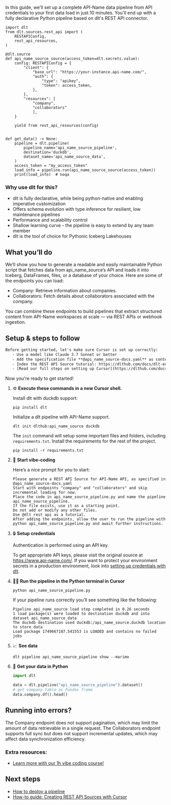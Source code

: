 In this guide, we'll set up a complete API-Name data pipeline from API credentials to your first data load in just 10 minutes. You'll end up with a fully declarative Python pipeline based on dlt's REST API connector.

```python-outcome
import dlt
from dlt.sources.rest_api import (
    RESTAPIConfig,
    rest_api_resources,
)

@dlt.source
def api_name_source_source(access_token=dlt.secrets.value):
    config: RESTAPIConfig = {
        "client": {
            "base_url": "https://your-instance.api-name.com/",
            "auth": {
                "type": "apikey",
                "token": access_token,
            },
        },
        "resources": [
            "company",
            "collaborators"
            ],
    }

    yield from rest_api_resources(config)


def get_data() -> None:
    pipeline = dlt.pipeline(
        pipeline_name='api_name_source_pipeline',
        destination='duckdb',
        dataset_name='api_name_source_data', 
    )
    access_token = "my_access_token"
    load_info = pipeline.run(api_name_source_source(access_token))
    print(load_info)  # noqa
```

### Why use dlt for this?

- dlt is fully declarative, while being python-native and enabling imperative customization
- Offers schema evolution with type inference for resilient, low maintenance pipelines
- Performance and scalability control
- Shallow learning curve - the pipeline is easy to extend by any team member
- dlt is the tool of choice for Pythonic Iceberg Lakehouses

## What you’ll do

We’ll show you how to generate a readable and easily maintainable Python script that fetches data from api_name_source’s API and loads it into Iceberg, DataFrames, files, or a database of your choice. Here are some of the endpoints you can load:

- Company: Retrieve information about companies. 
- Collaborators: Fetch details about collaborators associated with the company.

You can combine these endpoints to build pipelines that extract structured content from API-Name workspaces at scale — via REST APIs or webhook ingestion.

## Setup & steps to follow

```default
Before getting started, let's make sure Cursor is set up correctly:
   - Use a model like Claude 3.7 Sonnet or better
   - Add the specification file **@api_name_source-docs.yaml** as context
   - Index the REST API Source tutorial: https://dlthub.com/docs/dlt-ecosystem/verified-sources/rest_api/ and add it to context as **@dlt rest api**
   - [Read our full steps on setting up Cursor](https://dlthub.com/docs/dlt-ecosystem/llm-tooling/cursor-restapi#23-configuring-cursor-with-documentation)
```

Now you're ready to get started! 

1. ⚙️ **Execute these commands in a new Cursor shell.**
    
    Install dlt with duckdb support:
    ```shell
    pip install dlt
    ```

    Initialize a dlt pipeline with API-Name support.
    ```shell
    dlt init dlthub:api_name_source duckdb
    ```

    The `init` command will setup some important files and folders, including `requirements.txt`. Install the requirements for the rest of the project.
    ```shell
    pip install -r requirements.txt
    ```
    
2. 🤠 **Start vibe-coding**
    
    Here’s a nice prompt for you to start: 
    
    ```prompt
    Please generate a REST API Source for API-Name API, as specified in @api_name_source-docs.yaml 
    Start with endpoints "company" and "collaborators" and skip incremental loading for now. 
    Place the code in api_name_source_pipeline.py and name the pipeline api_name_source_pipeline. 
    If the file exists, use it as a starting point. 
    Do not add or modify any other files. 
    Use @dlt rest api as a tutorial. 
    After adding the endpoints, allow the user to run the pipeline with python api_name_source_pipeline.py and await further instructions.
    ```

    
3. 🔒 **Setup credentials** 
    
    Authentication is performed using an API key.
    
    To get appropriate API keys, please visit the original source at https://www.api-name.com/.
    If you want to protect your environment secrets in a production environment, look into [setting up credentials with dlt](https://dlthub.com/docs/walkthroughs/add_credentials).
    
4. 🏃‍♀️ **Run the pipeline in the Python terminal in Cursor**
    
    ```shell
    python api_name_source_pipeline.py
    ```
    
    If your pipeline runs correctly you’ll see something like the following:
    
    ```shell
    Pipeline api_name_source load step completed in 0.26 seconds
    1 load package(s) were loaded to destination duckdb and into dataset api_name_source_data
    The duckdb destination used duckdb:/api_name_source.duckdb location to store data
    Load package 1749667187.541553 is LOADED and contains no failed jobs
    ```
    
5. 📈 **See data**
    
    ```shell
    dlt pipeline api_name_source_pipeline show --marimo
    ```
    
6. 🐍 **Get your data in Python**
    
    ```python
    import dlt

   data = dlt.pipeline("api_name_source_pipeline").dataset()
   # get company table as Pandas frame
   data.company.df().head()
    ```

## Running into errors?

The Company endpoint does not support pagination, which may limit the amount of data retrievable in a single request. The Collaborators endpoint supports full sync but does not support incremental updates, which may affect data synchronization efficiency.

### Extra resources:

- [Learn more with our 1h vibe coding course!](https://www.youtube.com/watch?v=GGid70rnJuM)

## Next steps

- [How to deploy a pipeline](https://dlthub.com/docs/walkthroughs/deploy-a-pipeline)
- [How-to guide: Creating REST API Sources with Cursor](https://dlthub.com/docs/dlt-ecosystem/llm-tooling/cursor-restapi)